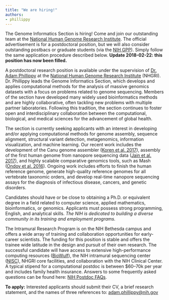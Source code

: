 ```yaml
---
title: "We are hiring!"
authors:
- phillippy
---
```

The Genome Informatics Section is hiring! Come and join our outstanding team at the [National Human Genome Research Institute](https://genome.gov/dir). The official advertisement is for a postdoctoral position, but we will also consider outstanding postbacs or graduate students (via the [NIH GPP](https://www.training.nih.gov/programs/gpp)). Simply follow the same application procedure described below. **Update 2018-02-22: this position has now been filled.**

<!--excerpt-->

A postdoctoral research position is available under the supervision of [Dr. Adam Phillippy](https://genome.gov/staff/phillippy) at the [National Human Genome Research Institute](https://www.genome.gov/dir/) (NHGRI). Dr. Phillippy leads the Genome Informatics Section, which develops and applies computational methods for the analysis of massive genomics datasets with a focus on problems related to genome sequencing. Members of the section have developed many widely used bioinformatics methods and are highly collaborative, often tackling new problems with multiple partner laboratories. Following this tradition, the section continues to foster open and interdisciplinary collaboration between the computational, biological, and medical sciences for the advancement of global health.

The section is currently seeking applicants with an interest in developing and/or applying computational methods for genome assembly, sequence alignment, structural variant detection, metagenomics, information visualization, and machine learning. Our recent work includes the development of the Canu genome assembler ([Koren et al. 2017](https://doi.org/10.1101/gr.215087.116)), assembly of the first human genome from nanopore sequencing data ([Jain et al. 2017](https://doi.org/10.1101/128835)), and highly scalable comparative genomics tools, such as Mash ([Ondov et al. 2016](https://dx.doi.org/10.1186/s13059-016-0997-x)). Ongoing work includes efforts to finish the human reference genome, generate high-quality reference genomes for all vertebrate taxonomic orders, and develop real-time nanopore sequencing assays for the diagnosis of infectious disease, cancers, and genetic disorders.

Candidates should have or be close to obtaining a Ph.D. or equivalent degree in a field related to computer science, applied mathematics, bioinformatics, or genomics. Applicants must possess strong programming, English, and analytical skills. *The NIH is dedicated to building a diverse community in its training and employment programs.*

The Intramural Research Program is on the NIH Bethesda campus and offers a wide array of training and collaboration opportunities for early-career scientists. The funding for this position is stable and offers the trainee wide latitude in the design and pursuit of their own research. The successful candidate will have access to extensive high-performance computing resources ([BioWulf](https://hpc.nih.gov/)), the NIH intramural sequencing center ([NISC](https://www.nisc.nih.gov/)), NHGRI core facilities, and collaboration with the NIH Clinical Center. A typical stipend for a computational postdoc is between $60–70k per year and includes family health insurance. Answers to some frequently asked questions can be found here: [NIH Postdoc FAQs](https://www.training.nih.gov/resources/faqs/postdoc_irp).

**To apply:** Interested applicants should submit their CV, a brief research statement, and the names of three references to: adam.phillippy@nih.gov

